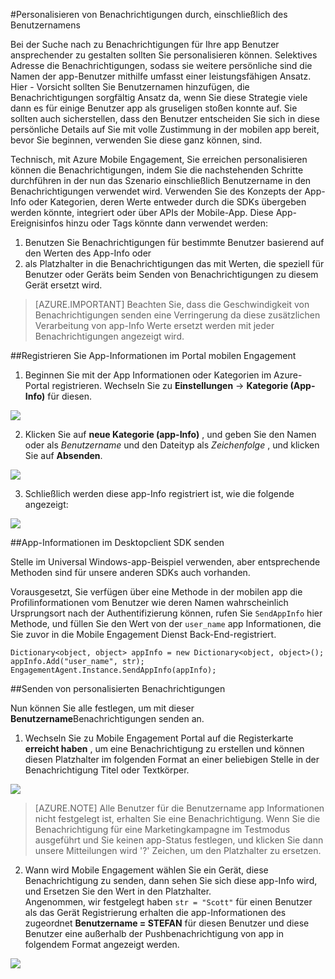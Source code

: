 <properties 
    pageTitle="Senden von personalisierten Benachrichtigung mit Azure Mobile Engagement" 
    description="Informationen zum Senden von personalisierter Benachrichtigungen von Benutzerprofildaten in die Benachrichtigungen wie deren Namen einschließlich"        
    services="mobile-engagement" 
    documentationCenter="mobile" 
    authors="piyushjo" 
    manager="dwrede" 
    editor="" />

<tags 
    ms.service="mobile-engagement" 
    ms.workload="mobile" 
    ms.tgt_pltfrm="all" 
    ms.devlang="na" 
    ms.topic="article" 
    ms.date="08/19/2016" 
    ms.author="piyushjo" />

#<a name="personalize-notifications-by-including-user-name"></a>Personalisieren von Benachrichtigungen durch, einschließlich des Benutzernamens

Bei der Suche nach zu Benachrichtigungen für Ihre app Benutzer ansprechender zu gestalten sollten Sie personalisieren können. Selektives Adresse die Benachrichtigungen, sodass sie weitere persönliche sind die Namen der app-Benutzer mithilfe umfasst einer leistungsfähigen Ansatz. Hier - Vorsicht sollten Sie Benutzernamen hinzufügen, die Benachrichtigungen sorgfältig Ansatz da, wenn Sie diese Strategie viele dann es für einige Benutzer app als gruseligen stoßen konnte auf. Sie sollten auch sicherstellen, dass den Benutzer entscheiden Sie sich in diese persönliche Details auf Sie mit volle Zustimmung in der mobilen app bereit, bevor Sie beginnen, verwenden Sie diese ganz können, sind. 

Technisch, mit Azure Mobile Engagement, Sie erreichen personalisieren können die Benachrichtigungen, indem Sie die nachstehenden Schritte durchführen in der nun das Szenario einschließlich Benutzername in den Benachrichtigungen verwendet wird. Verwenden Sie des Konzepts der App-Info oder Kategorien, deren Werte entweder durch die SDKs übergeben werden könnte, integriert oder über APIs der Mobile-App. Diese App-Ereignisinfos hinzu oder Tags könnte dann verwendet werden:

1. Benutzen Sie Benachrichtigungen für bestimmte Benutzer basierend auf den Werten des App-Info oder 
2. als Platzhalter in die Benachrichtigungen das mit Werten, die speziell für Benutzer oder Geräts beim Senden von Benachrichtigungen zu diesem Gerät ersetzt wird. 

> [AZURE.IMPORTANT] Beachten Sie, dass die Geschwindigkeit von Benachrichtigungen senden eine Verringerung da diese zusätzlichen Verarbeitung von app-Info Werte ersetzt werden mit jeder Benachrichtigungen angezeigt wird. 

##<a name="register-app-info-in-the-mobile-engagement-portal"></a>Registrieren Sie App-Informationen im Portal mobilen Engagement

1) Beginnen Sie mit der App Informationen oder Kategorien im Azure-Portal registrieren. Wechseln Sie zu **Einstellungen** -> **Kategorie (App-Info)** für diesen.  

![][1]  

2) Klicken Sie auf **neue Kategorie (app-Info)** , und geben Sie den Namen oder als *Benutzername* und den Dateityp als *Zeichenfolge* , und klicken Sie auf **Absenden**. 

![][2]

3) Schließlich werden diese app-Info registriert ist, wie die folgende angezeigt:

![][3]

##<a name="send-app-info-from-the-client-sdk"></a>App-Informationen im Desktopclient SDK senden

Stelle im Universal Windows-app-Beispiel verwenden, aber entsprechende Methoden sind für unsere anderen SDKs auch vorhanden. 

Vorausgesetzt, Sie verfügen über eine Methode in der mobilen app die Profilinformationen vom Benutzer wie deren Namen wahrscheinlich Ursprungsort nach der Authentifizierung können, rufen Sie `SendAppInfo` hier Methode, und füllen Sie den Wert von der `user_name` app Informationen, die Sie zuvor in die Mobile Engagement Dienst Back-End-registriert. 

    Dictionary<object, object> appInfo = new Dictionary<object, object>();
    appInfo.Add("user_name", str);
    EngagementAgent.Instance.SendAppInfo(appInfo); 

##<a name="send-personalized-notifications"></a>Senden von personalisierten Benachrichtigungen

Nun können Sie alle festlegen, um mit dieser **Benutzername**Benachrichtigungen senden an. 

1) Wechseln Sie zu Mobile Engagement Portal auf die Registerkarte **erreicht haben** , um eine Benachrichtigung zu erstellen und können diesen Platzhalter im folgenden Format an einer beliebigen Stelle in der Benachrichtigung Titel oder Textkörper. 

![][4]  

> [AZURE.NOTE] Alle Benutzer für die Benutzername app Informationen nicht festgelegt ist, erhalten Sie eine Benachrichtigung. Wenn Sie die Benachrichtigung für eine Marketingkampagne im Testmodus ausgeführt und Sie keinen app-Status festlegen, und klicken Sie dann unsere Mitteilungen wird '?' Zeichen, um den Platzhalter zu ersetzen. 

2) Wann wird Mobile Engagement wählen Sie ein Gerät, diese Benachrichtigung zu senden, dann sehen Sie sich diese app-Info wird, und Ersetzen Sie den Wert in den Platzhalter.  
Angenommen, wir festgelegt haben `str = "Scott"` für einen Benutzer als das Gerät Registrierung erhalten die app-Informationen des zugeordnet **Benutzername = STEFAN** für diesen Benutzer und diese Benutzer eine außerhalb der Pushbenachrichtigung von app in folgendem Format angezeigt werden. 

![][5]  

<!-- Images. -->
[1]: ./media/mobile-engagement-send-personalized-notifications/app-info.png
[2]: ./media/mobile-engagement-send-personalized-notifications/create-app-info.png
[3]: ./media/mobile-engagement-send-personalized-notifications/app-info-user-name.png
[4]: ./media/mobile-engagement-send-personalized-notifications/personal-notification.png
[5]: ./media/mobile-engagement-send-personalized-notifications/notification.png

